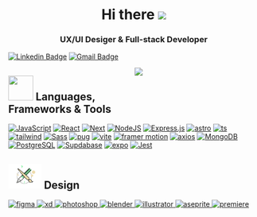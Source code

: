
<h1 align="center"> Hi there <img src="https://media.giphy.com/media/hvRJCLFzcasrR4ia7z/giphy.gif" width="35"></h1>
<h3 align="center">UX/UI Desiger & Full-stack Developer</h3>

[![Linkedin Badge](https://img.shields.io/badge/-yousefelassal-blue?style=flat&logo=Linkedin&logoColor=white&link=https://www.linkedin.com/in/yousefelassal/)](https://www.linkedin.com/in/yousefelassal/)
[![Gmail Badge](https://img.shields.io/badge/-yousefsameh24-c14438?style=flat&logo=Gmail&logoColor=white&link=mailto:yousefsameh24@gmail.com)](mailto:yousefsameh24@gmail.com)

<a href="https://github.com/yousefelassal"><img align="right" src="https://media1.giphy.com/media/3o752mkVmOpzaSxRo4/giphy.gif?cid=790b761151aa094c1459094652f9faf01155315aa3167975&rid=giphy.gif&ct=g" width="250px" height="auto"></a></h2>

## <img src="https://media2.giphy.com/media/QssGEmpkyEOhBCb7e1/giphy.gif?cid=ecf05e47a0n3gi1bfqntqmob8g9aid1oyj2wr3ds3mg700bl&rid=giphy.gif" width="50px" height="50px"> Languages, Frameworks & Tools

<div>
<!--   <a margin="20" href="https://developer.mozilla.org/en-US/docs/Web/HTML" target="_blank"><img  alt="HTML5" src="https://img.shields.io/badge/html5-%23E34F26.svg?style=for-the-badge&logo=html5&logoColor=white"/></a>
  <a margin="20" href="https://developer.mozilla.org/en-US/docs/Web/CSS" target="_blank"><img  alt="CSS3" src="https://img.shields.io/badge/css3-%231572B6.svg?style=for-the-badge&logo=css3&logoColor=white"/></a> -->
  <a margin="20" href="https://developer.mozilla.org/en-US/docs/Web/JavaScript" target="_blank"><img  alt="JavaScript" src="https://img.shields.io/badge/javascript-%23323330.svg?style=for-the-badge&logo=javascript&logoColor=%23F7DF1E"/></a>
  <a margin="20" href="https://reactjs.org" target="_blank"><img  alt="React" src="https://img.shields.io/badge/react-%2320232a.svg?style=for-the-badge&logo=react&logoColor=%2361DAFB"/></a>
  <a margin="20" href="https://nextjs.org/" target="_blank"><img  alt="Next" src="https://img.shields.io/static/v1?style=for-the-badge&message=Next.js&color=000000&logo=Next.js&logoColor=FFFFFF&label="/></a>
  <a margin="20" href="https://nodejs.org" target="_blank"><img  alt="NodeJS" src="https://img.shields.io/badge/node.js-6DA55F?style=for-the-badge&logo=node.js&logoColor=white"/></a>
    <a margin="20" href="https://expressjs.com" target="_blank"><img  alt="Express.js" src="https://img.shields.io/badge/express.js-%23404d59.svg?style=for-the-badge&logo=express&logoColor=%2361DAFB"/></a>
<!--   <a margin="20" href="https://cplusplus.com/" target="_blank"><img alt ="C++" src="https://img.shields.io/static/v1?style=for-the-badge&message=C%2B%2B&color=00599C&logo=C%2B%2B&logoColor=FFFFFF&label="/></a>
  <a margin="20" href="https://www.java.com/en/" target="_blank"><img  alt="java" src ="https://img.shields.io/badge/Java-ED8B00?style=for-the-badge&logo=java&logoColor=white"/></a> -->
<!--   <a margin="20" href="https://www.python.org/" target="_blank"><img  alt="python" src ="https://img.shields.io/badge/Python-14354C?style=for-the-badge&logo=python&logoColor=white"/></a> -->
  <a marigin="20" href= "https://astro.build/" target="_blank"><img src = "https://img.shields.io/static/v1?style=for-the-badge&message=Astro&color=FF5D01&logo=Astro&logoColor=FFFFFF&label=" alt = "astro" /></a>
  <a marigin="20" href= "https://www.typescriptlang.org/" target="_blank"><img src = "https://img.shields.io/badge/TypeScript-007ACC?style=for-the-badge&logo=typescript&logoColor=white" alt = "ts" /></a>
  <a margin="20" href="https://tailwindcss.com/" target="_blank"><img alt ="tailwind" src="https://img.shields.io/static/v1?style=for-the-badge&message=Tailwind+CSS&color=222222&logo=Tailwind+CSS&logoColor=06B6D4&label=" /></a>
<!--   <a margin="20" href="https://webpack.js.org/" target="_blank"><img alt="webpack" src="https://img.shields.io/static/v1?style=for-the-badge&message=Webpack&color=222222&logo=Webpack&logoColor=8DD6F9&label=" /></a> -->
  <a margin="20" href="https://sass-lang.com/" target="_blank"><img alt="Sass" src="https://img.shields.io/static/v1?style=for-the-badge&message=Sass&color=CC6699&logo=Sass&logoColor=FFFFFF&label=" /></a>
  <a marigin="20" href= "https://pugjs.org/" target="_blank"><img src = "https://img.shields.io/static/v1?style=for-the-badge&message=Pug&color=A86454&logo=Pug&logoColor=FFFFFF&label=" alt = "pug" /></a>
  <a margin="20" href="https://vitejs.dev/"><img alt="vite" src="https://img.shields.io/static/v1?style=for-the-badge&message=Vite&color=646CFF&logo=Vite&logoColor=FFFFFF&label="/></a>
<!--   <a margin="20" href="https://reactrouter.com/"><img alt="react router" src="https://img.shields.io/static/v1?style=for-the-badge&message=React+Router&color=CA4245&logo=React+Router&logoColor=FFFFFF&label="/></a> -->
  <a margin="20" href="https://www.framer.com/motion/"><img alt="framer motion" src="https://img.shields.io/static/v1?style=for-the-badge&message=Framer+Motion&color=0055FF&logo=Framer&logoColor=FFFFFF&label="/></a>
  <a margin="20" href="https://axios-http.com/docs/intro"><img alt="axios" src="https://img.shields.io/static/v1?style=for-the-badge&message=Axios&color=5A29E4&logo=Axios&logoColor=FFFFFF&label="/></a>
  <a margin="20" href="https://www.mongodb.com/" target="_blank"><img  alt="MongoDB" src="https://img.shields.io/static/v1?style=for-the-badge&message=MongoDB&color=47A248&logo=MongoDB&logoColor=FFFFFF&label="/></a>
  <a margin="20" href="https://www.postgresql.org/" target="_blank"><img  alt="PostgreSQL" src="https://img.shields.io/static/v1?style=for-the-badge&message=PostgreSQL&color=4169E1&logo=PostgreSQL&logoColor=FFFFFF&label="/></a>
  <a margin="20" href="https://supabase.com/" target="_blank"><img  alt="Supdabase" src="https://img.shields.io/static/v1?style=for-the-badge&message=Supabase&color=222222&logo=Supabase&logoColor=3ECF8E&label="/></a>
  <a marigin="20" href= "https://expo.dev/" target="_blank"><img src = "https://img.shields.io/badge/expo-1C1E24?style=for-the-badge&logo=expo&logoColor=#D04A37" alt = "expo" /></a>
  <a margin="20" href="https://jestjs.io/" target="_blank"><img  alt="Jest" src="https://img.shields.io/static/v1?style=for-the-badge&message=Jest&color=C21325&logo=Jest&logoColor=FFFFFF&label="/></a>
</div>
      
## <img src="https://github.com/yousefelassal/Flappy-Bird-Clone/blob/8d5b83b5f4f448982cd615827689cec437c5ce25/output-onlinegiftools.gif" width="auto" height="50px"> Design
<div>
  <a marigin="20" href= "https://www.figma.com/" target="_blank"><img src = "https://img.shields.io/badge/figma-%23F24E1E.svg?style=for-the-badge&logo=figma&logoColor=white" alt = "figma" />
  <a marigin="20" href= "https://www.adobe.com/" target="_blank"><img src = "https://img.shields.io/static/v1?style=for-the-badge&message=Adobe+XD&color=FF61F6&logo=Adobe+XD&logoColor=FFFFFF&label=" alt = "xd" />
  <a marigin="20" href= "https://www.adobe.com/" target="_blank"><img src = "https://img.shields.io/badge/photoshop-%2331A8FF.svg?style=for-the-badge&logo=adobe%20photoshop&logoColor=white" alt = "photoshop" />
    <a marigin="20" href= "https://www.blender.org/" target="_blank"><img  alt="blender" src="https://img.shields.io/badge/blender-%23F5792A.svg?style=for-the-badge&logo=blender&logoColor=white"/>
  <a marigin="20" href= "https://www.adobe.com/" target="_blank"><img src = "https://img.shields.io/badge/illustrator-%23FF9A00.svg?style=for-the-badge&logo=adobe%20illustrator&logoColor=white" alt = "illustrator" />
    <a marigin="20" href= "https://www.aseprite.org/" target="_blank"><img  alt="aseprite" src="https://img.shields.io/static/v1?style=for-the-badge&message=Aseprite&color=7D929E&logo=Aseprite&logoColor=FFFFFF&label="/>
  <a marigin="20" href= "https://www.adobe.com/" target="_blank"><img src = "https://img.shields.io/static/v1?style=for-the-badge&message=Premiere+Pro&color=9999FF&logo=Adobe+Premiere+Pro&logoColor=FFFFFF&label=" alt = "premiere" />
</div>

